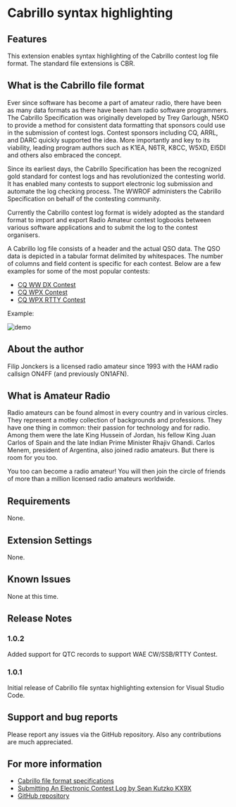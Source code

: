 # Cabrillo syntax highlighting

## Features

This extension enables syntax highlighting of the Cabrillo contest log file format.  The standard file extensions is CBR.

## What is the Cabrillo file format

Ever since software has become a part of amateur radio, there have been as many data formats as there have been ham radio software programmers.  The Cabrillo Specification was originally developed by Trey Garlough, N5KO to provide a method for consistent data formatting that sponsors could use in the submission of contest logs. Contest sponsors including CQ, ARRL, and DARC quickly supported the idea. More importantly and key to its viability, leading program authors such as K1EA, N6TR, K8CC, W5XD, EI5DI and others also embraced the concept.

Since its earliest days, the Cabrillo Specification has been the recognized gold standard for contest logs and has revolutionized the contesting world. It has enabled many contests to support electronic log submission and automate the log checking process. The WWROF administers the Cabrillo Specification on behalf of the contesting community.

Currently the Cabrillo contest log format is widely adopted as the standard format to import and export Radio Amateur contest logbooks between various software applications and to submit the log to the contest organisers.

A Cabrillo log file consists of a header and the actual QSO data.  The QSO data is depicted in a tabular format delimited by whitespaces.  The number of columns and field content is specific for each contest.  Below are a few examples for some of the most popular contests:

- [CQ WW DX Contest](http://www.cqww.com/cabrillo.htm)
- [CQ WPX Contest](http://www.cqwpx.com/cabrillo.htm)
- [CQ WPX RTTY Contest](http://www.cqwpxrtty.com/cabrillo.htm)

Example:

![demo](https://raw.githubusercontent.com/filipjonckers/cabrillo-syntax-highlighting-vscode/images/sample.png)

## About the author

Filip Jonckers is a licensed radio amateur since 1993 with the HAM radio callsign ON4FF (and previously ON1AFN).

## What is Amateur Radio

Radio amateurs can be found almost in every country and in various circles.
They represent a motley collection of backgrounds and professions. They have one thing in common: their passion for technology and for radio. Among them were the late King Hussein of Jordan, his fellow King Juan Carlos of Spain and the late Indian Prime Minister Rhajiv Ghandi. Carlos Menem, president of Argentina, also joined radio amateurs. But there is room for you too.

You too can become a radio amateur! You will then join the circle of friends of more than a million licensed radio amateurs worldwide.

## Requirements

None.

## Extension Settings

None.

## Known Issues

None at this time.

## Release Notes

### 1.0.2

Added support for QTC records to support WAE CW/SSB/RTTY Contest.

### 1.0.1

Initial release of Cabrillo file syntax highlighting extension for Visual Studio Code.

## Support and bug reports

Please report any issues via the GitHub repository.  Also any contributions are much appreciated.

## For more information

- [Cabrillo file format specifications](https://wwrof.org/cabrillo/)
- [Submitting An Electronic Contest Log by Sean Kutzko KX9X](https://www.arrl.org/files/file/Contest%20-%20General/Tutorials/Submitting%20An%20Electronic%20Contest%20Log.pdf)
- [GitHub repository](https://github.com/filipjonckers/cabrillo-syntax-highlighting-vscode)
